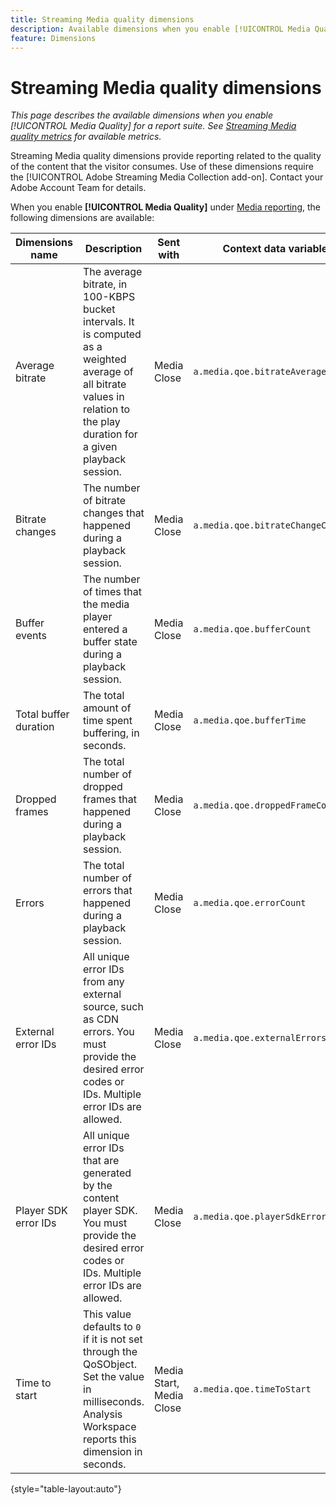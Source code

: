 ```yaml
---
title: Streaming Media quality dimensions
description: Available dimensions when you enable [!UICONTROL Media Quality] for a report suite.
feature: Dimensions
---
```

# Streaming Media quality dimensions

*This page describes the available dimensions when you enable [!UICONTROL Media Quality] for a report suite. See [Streaming Media quality metrics](../metrics/sm-quality.md) for available metrics.*

Streaming Media quality dimensions provide reporting related to the quality of the content that the visitor consumes. Use of these dimensions require the [!UICONTROL Adobe Streaming Media Collection add-on]. Contact your Adobe Account Team for details.

When you enable **[!UICONTROL Media Quality]** under [Media reporting](/help/admin/admin/c-manage-report-suites/c-edit-report-suites/media-management.md), the following dimensions are available:

| Dimensions name | Description | Sent with | Context data variable |
| --- | --- | --- | --- |
| Average bitrate | The average bitrate, in 100-KBPS bucket intervals. It is computed as a weighted average of all bitrate values in relation to the play duration for a given playback session. | Media Close | `a.media.qoe.bitrateAverageBucket` |
| Bitrate changes | The number of bitrate changes that happened during a playback session.| Media Close | `a.media.qoe.bitrateChangeCount` |
| Buffer events | The number of times that the media player entered a buffer state during a playback session. | Media Close | `a.media.qoe.bufferCount` |
| Total buffer duration | The total amount of time spent buffering, in seconds. | Media Close | `a.media.qoe.bufferTime` |
| Dropped frames | The total number of dropped frames that happened during a playback session. | Media Close | `a.media.qoe.droppedFrameCount` |
| Errors | The total number of errors that happened during a playback session. | Media Close | `a.media.qoe.errorCount` |
| External error IDs | All unique error IDs from any external source, such as CDN errors. You must provide the desired error codes or IDs. Multiple error IDs are allowed. | Media Close | `a.media.qoe.externalErrors` |
| Player SDK error IDs | All unique error IDs that are generated by the content player SDK. You must provide the desired error codes or IDs. Multiple error IDs are allowed. | Media Close | `a.media.qoe.playerSdkErrors` |
| Time to start | This value defaults to `0` if it is not set through the QoSObject. Set the value in milliseconds. Analysis Workspace reports this dimension in seconds. | Media Start, Media Close | `a.media.qoe.timeToStart` |

{style="table-layout:auto"}
